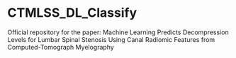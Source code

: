 # CTMLSS_DL_Classify


Official repository for the paper: Machine Learning Predicts Decompression Levels for Lumbar Spinal Stenosis Using Canal Radiomic Features from Computed-Tomograph Myelography
